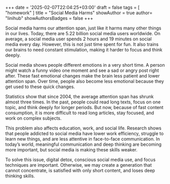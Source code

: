 +++
date = '2025-02-07T22:04:25+03:00'
draft = false
tags = [ "homework" ]
title = "Social Media Harms"
showAuthor = true
author= "linihub"
showAuthorsBadges = false
+++

Social media harms our attention span, just like it harms many
other things in our lives. Today, there are 5.22 billion social
media users worldwide. On average, a social media user spends 2
hours and 19 minutes on social media every day. However, this is
not just time spent for fun. It also trains our brains to need
constant stimulation, making it harder to focus and think deeply.

Social media shows people different emotions in a very short time.
A person might watch a funny video one moment and see a sad or
angry post right after. These fast emotional changes make the brain
less patient and lower attention span. Over time, people also become
less emotional because they get used to these quick changes.

Statistics show that since 2004, the average attention span has
shrunk almost three times. In the past, people could read long texts,
focus on one topic, and think deeply for longer periods. But now,
because of fast content consumption, it is more difficult to read
long articles, stay focused, and work on complex subjects.

This problem also affects education, work, and social life. Research
shows that people addicted to social media have lower work efficiency,
struggle to learn new things, and are less attentive in face-to-face
communication. In today’s world, meaningful communication and deep
thinking are becoming more important, but social media is making
these skills weaker.

To solve this issue, digital detox, conscious social media use, and
focus techniques are important. Otherwise, we may create a generation
that cannot concentrate, is satisfied with only short content, and
loses deep thinking skills.
